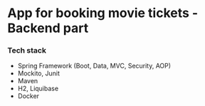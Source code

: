 # App for booking movie tickets - Backend part

### Tech stack
* Spring Framework (Boot, Data, MVC, Security, AOP)
* Mockito, Junit
* Maven
* H2, Liquibase
* Docker